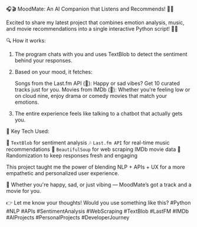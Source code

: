 🎧🎬 MoodMate: An AI Companion that Listens and Recommends! 🧠💬

Excited to share my latest project that combines emotion analysis, music, and movie recommendations into a single interactive Python script! 🤖💡

🔍 How it works:

1. The program chats with you and uses TextBlob to detect the sentiment behind your responses.
2. Based on your mood, it fetches:

   Songs from the Last.fm API (🎵): Happy or sad vibes? Get 10 curated tracks just for you.
   Movies from IMDb (🎥): Whether you're feeling low or on cloud nine, enjoy drama or comedy movies that match your emotions.
3. The entire experience feels like talking to a chatbot that actually gets you.

🧩 Key Tech Used:

 💬 `TextBlob` for sentiment analysis
 🎶 `Last.fm API` for real-time music recommendations
 🍿 `BeautifulSoup` for web scraping IMDb movie data
 🎲 Randomization to keep responses fresh and engaging

This project taught me the power of blending NLP + APIs + UX for a more empathetic and personalized user experience.

📍 Whether you're happy, sad, or just vibing — MoodMate’s got a track and a movie for you.

👉 Let me know your thoughts! Would you use something like this?
#Python #NLP #APIs #SentimentAnalysis #WebScraping #TextBlob #LastFM #IMDb #AIProjects #PersonalProjects #DeveloperJourney
